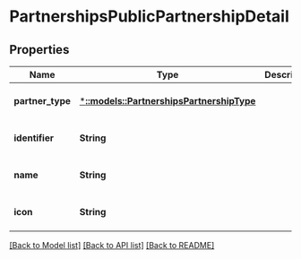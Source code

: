 # PartnershipsPublicPartnershipDetail

## Properties
Name | Type | Description | Notes
------------ | ------------- | ------------- | -------------
**partner_type** | [***::models::PartnershipsPartnershipType**](Partnerships.PartnershipType.md) |  | [optional] [default to null]
**identifier** | **String** |  | [optional] [default to null]
**name** | **String** |  | [optional] [default to null]
**icon** | **String** |  | [optional] [default to null]

[[Back to Model list]](../README.md#documentation-for-models) [[Back to API list]](../README.md#documentation-for-api-endpoints) [[Back to README]](../README.md)


